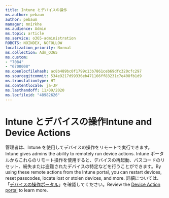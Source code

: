 ```yaml
---
title: Intune とデバイスの操作
ms.author: pebaum
author: pebaum
manager: mnirkhe
ms.audience: Admin
ms.topic: article
ms.service: o365-administration
ROBOTS: NOINDEX, NOFOLLOW
localization_priority: Normal
ms.collection: Adm_O365
ms.custom:
- "7084"
- "6700008"
ms.openlocfilehash: ac8b489bc0f1799c13b7861ceb69dfc320cfc297
ms.sourcegitcommit: 534e9217d99336eb471166ff83231c7e408fb1d9
ms.translationtype: HT
ms.contentlocale: ja-JP
ms.lasthandoff: 11/09/2020
ms.locfileid: "48982626"
---
```

# <a name="intune-and-device-actions"></a><span data-ttu-id="43867-102">Intune とデバイスの操作</span><span class="sxs-lookup"><span data-stu-id="43867-102">Intune and Device Actions</span></span>

<span data-ttu-id="43867-103">管理者は、Intune を使用してデバイスの操作をリモートで実行できます。</span><span class="sxs-lookup"><span data-stu-id="43867-103">Intune gives admins the ability to remotely run device actions.</span></span> <span data-ttu-id="43867-104">Intune ポータルからこれらのリモート操作を使用すると、デバイスの再起動、パスコードのリセット、紛失または盗難されたデバイスの特定などを行うことができます。</span><span class="sxs-lookup"><span data-stu-id="43867-104">By using these remote actions from the Intune portal, you can restart devices, reset passcodes, locate lost or stolen devices, and more.</span></span> <span data-ttu-id="43867-105">詳細については、「[デバイスの操作ポータル](https://docs.microsoft.com/mem/intune/remote-actions/)」を確認してください。</span><span class="sxs-lookup"><span data-stu-id="43867-105">Review the [Device Action portal](https://docs.microsoft.com/mem/intune/remote-actions/) to learn more.</span></span>
